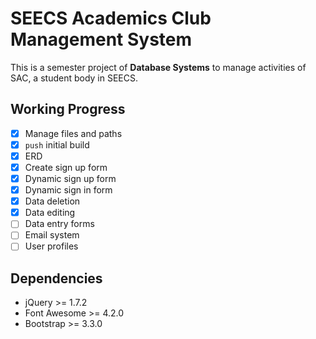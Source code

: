 SEECS Academics Club Management System
======
This is a semester project of **Database Systems** to manage activities of SAC, a student body in SEECS. <br/>

Working Progress
-------
- [x] Manage files and paths
- [x] `push` initial build
- [x] ERD
- [x] Create sign up form
- [x] Dynamic sign up form
- [x] Dynamic sign in form
- [x] Data deletion
- [x] Data editing
- [ ] Data entry forms
- [ ] Email system
- [ ] User profiles

Dependencies
------
* jQuery >= 1.7.2
* Font Awesome >= 4.2.0
* Bootstrap >= 3.3.0